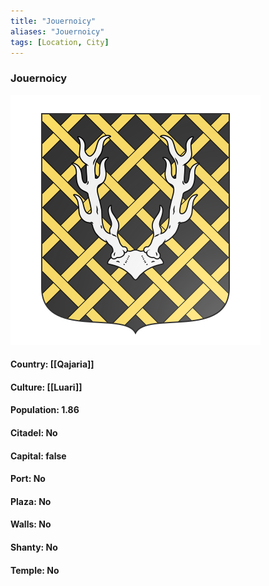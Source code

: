 ```yaml
---
title: "Jouernoicy"
aliases: "Jouernoicy"
tags: [Location, City]
---
```

### Jouernoicy
![](attachment/b8e90617f9cce4811e6f8e6d89206e2c.svg)

#### Country: [[Qajaria]]

#### Culture: [[Luari]]

#### Population: 1.86

#### Citadel: No

#### Capital: false

#### Port: No

#### Plaza: No

#### Walls: No

#### Shanty: No

#### Temple: No

